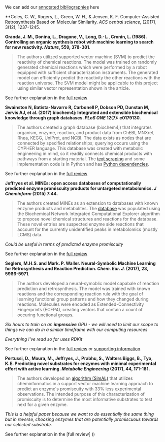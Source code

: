 We can add our [annotated bibliographies](https://guides.library.cornell.edu/annotatedbibliography) here

**Coley, C. W., Rogers, L., Green, W. H., & Jensen, K. F. Computer-Assisted Retrosynthesis Based on Molecular Similarity. *ACS central science*, (2017), 3(12), 1237-1245.
>

**Granda, J. M., Donina, L., Dragone, V., Long, D.-L., Cronin, L. (1986). Controlling an organic synthesis robot with machine learning to search for new reactivity. _Nature_, 559, 378-381.**
> The authors utilized supported vector machine (SVM) to predict the reactivity of chemical reactions. The model was trained on randomly generated chemical reactions which were performed by a robot equipped with sufficient characterization instruments. The generated model can efficiently predict the reactivity the other reactions with the reaction universe. The SVM model might be applicable to this project using similar vector representation shown in the article.

See further explanation in the [full review](https://github.com/theicechol/metamoles/wiki/2018---Controlling-an-organic-synthesis-robot-with-machine-learning-to-search-for-new-reactivity)

**Swainston N, Batista-Navarro R, Carbonell P, Dobson PD, Dunstan M, Jervis AJ, et al. (2017) biochem4j: Integrated and extensible
biochemical knowledge through graph databases. *PLoS ONE* 12(7): e0179130.**
> The authors created a graph database (biochem4j) that integrates organism, enzyme, reaction, and product data from ChEBI, MNXref, Rhea, KEGG, UniProt, and NCBI. The data exists as nodes that are connected by specified relationships; querying occurs using the CYPHER language. This database was created with metabolic engineering in mind, so it readily connects chemical products with pathways from a starting material. The [text scraping](https://github.com/synbiochem/biochem4j) and some implementation code is in Python and has [Python dependencies](https://github.com/synbiochem/synbiochem-py).

See further explanation in the [full review](https://doi.org/10.1371/journal.pone.0179130)

**Jeffryes et al. MINEs: open access databases of computationally predicted enzyme promiscuity products for untargeted metabolomics. *J Cheminform* (2015) 7:44.**
> The authors created MINEs as an extension to databases with known enzyme products and metabolites. The [database](http://minedatabase.mcsanl.gov) was populated using the Biochemical Network Integrated Computational Explorer algorithm to propose novel chemical structures and reactions for the database. These novel entries are suspected enzyme side reactions that account for the currently unidentified peaks in metabolomics (mostly LCMS) data.

*Could be useful in terms of predicted enzyme promiscuity*

See further explanation in the [full review](https://github.com/theicechol/metamoles/blob/master/Related%20articles/MINEsOpenAccessDatabasesOfComp.pdf)

**Seglers, M.H.S. and Mark. P. Waller. Neural-Symbolic Machine Learning for Retrosynthesis and Reaction Prediction. *Chem. Eur. J.* (2017), 23, 5966-5971.** 
> The authors developed a neural-symoblic model capabale of reaction prediction and retrosynthesis. The model was trained with known reactions and the corresponding reaction rule with the goal of learning functional group patterns and how they changed during reactions. Molecules were encoded as Extended-Connectivity Fingerprints (ECFP4), creating vectors that contain a count of occuring functional groups. 

*Six hours to train on an **impressive** GPU - we will need to limit our scope to things we can do in a similar timeframe with our computing resources*

*Everything I've read so far uses RDKit*

See further explanation in the [full review](https://github.com/theicechol/metamoles/blob/master/Related%20articles/Neural-Symbolic%20Machine%20Learning%20for%20Retrosynthesis.pdf) or [supporting information](chem201605499-sup-0001-misc_information.pdf)

**Pertussi, D., Moura, M., Jeffryes, J., Prabhu, S., Walters Biggs, B., Tyo, K.E. Predicting novel substrates for enzymes with minimal experimental effort with active learning. *Metabolic Engineering* (2017), 44, 171-181.**
> The authors developed an [algorithm (SimAL)](https://github.com/tyo-nu/SimAL) that utilizes cheminformatics in a support vector machine learning approach to predict an enzyme's promiscuity with 33% less experimental observations. The intended purpose of this characterization of promiscuity is to determine the most informative substrates to test next for a given enzyme.

*This is a helpful paper because we want to do essentially the same thing but in reverse, choosing enzymes that are potentially promiscuous towards our selected substrate.*

See further explanation in the [full review]
()